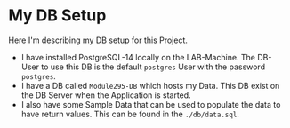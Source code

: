 # My DB Setup

Here I'm describing my DB setup for this Project.

- I have installed PostgreSQL-14 locally on the LAB-Machine.
The DB-User to use this DB is the default ``postgres`` User with the password ``postgres``.
- I have a DB called ``Module295-DB`` which hosts my Data. This DB exist on the DB Server when the Application is started.
- I also have some Sample Data that can be used to populate the data to have return values. This can be found in the ``./db/data.sql``.
